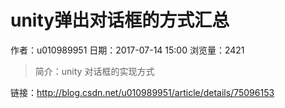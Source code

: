 # unity弹出对话框的方式汇总
作者：u010989951
日期：2017-07-14 15:00
浏览量：2421
> 简介：unity 对话框的实现方式

 链接：http://blog.csdn.net/u010989951/article/details/75096153
